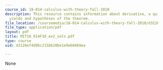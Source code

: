 ```yaml
---
course_id: 18-014-calculus-with-theory-fall-2010
description: This resource contains information about derivative, a quick calculation
  yields and hypotheses of the theorem.
file_location: /coursemedia/18-014-calculus-with-theory-fall-2010/d3126ef4d9bc215b628be1e9e60469ea_MIT18_014F10_ex2_sols.pdf
file_type: application/pdf
layout: pdf
title: MIT18_014F10_ex2_sols.pdf
type: course
uid: d3126ef4d9bc215b628be1e9e60469ea

---
```

None